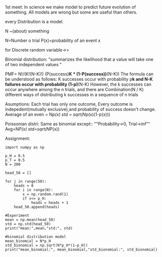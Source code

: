1st meet: In science we make model to predict future evolution of something.
All models are wrong but some are useful than others.

every Distribution is a model.

N ~(about) something 

N=Number o trial
P(x)=probability of an event x

for Discrete random variable->>

Binomial distribution: "summarizes the likelihood that a value will take one of two independent values "

PMF= N!/(K!(N-K)!) (P(success)**K * (1-P(success))**(N-K))
The formula can be understood as follows: K successes occur with probability p**k and N-K failures occur with probability (1-p)**(N-K)
 However, the k successes can occur anywhere among the n trials, and there are Combination(N / K) different ways of distributing k successes in a sequence of n trials

Asumptions: Each trial has only one outcome, Every outcome is indepedent(mutually exclusive),and probability of success doesn't change.
Average of an even = N*p(x)
std = sqrt(N*p(x)(1-p(x)))

Poissonian distri: Same as binomial except:: ""Probability->0, Trial->inf""
Avg=N*P(x)
std=sqrt(N*P(x))

Assignment:

```
import numpy as np

p_H = 0.5
p_T = 0.5
N = 200

head_50 = []

for j in range(50):
    heads = 0
    for i in range(N):
        x = np.random.rand(1)
        if x<= p_H:
            heads = heads + 1
    head_50.append(heads)

#Experiment
mean = np.mean(head_50)
std = np.std(head_50)
print("mean:",mean,"std:", std)

#binomial distribution model
mean_binomial = N*p_H
std_bionomial = np.sqrt(N*p_H*(1-p_H))
print("mean_binomial:", mean_binomial,"std_bionomial:", std_bionomial)
```
